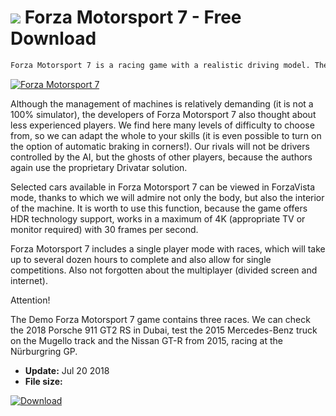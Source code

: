 # ![](https://cdn.softexe.net/static/icon/win.gif) Forza Motorsport 7  - Free Download

```sh
Forza Motorsport 7 is a racing game with a realistic driving model. The new version includes more than 700 faithfully rendered cars and 200 routes located in 30 different locations around the world.
```
[![Forza Motorsport 7](https://gallery.dpcdn.pl/imgc/Tools/83684/g_-_420x350_1.5_-_x4de88334-0670-4e39-b2a2-78df9ff6742c.jpg)](https://softexe.net/win/games-entertainment/race/forza-motorsport-7:pRRbR.html)

Although the management of machines is relatively demanding (it is not a 100% simulator), the developers of Forza Motorsport 7 also thought about less experienced players. We find here many levels of difficulty to choose from, so we can adapt the whole to your skills (it is even possible to turn on the option of automatic braking in corners!). Our rivals will not be drivers controlled by the AI, but the ghosts of other players, because the authors again use the proprietary Drivatar solution.
 
 Selected cars available in Forza Motorsport 7 can be viewed in ForzaVista mode, thanks to which we will admire not only the body, but also the interior of the machine. It is worth to use this function, because the game offers HDR technology support, works in a maximum of 4K (appropriate TV or monitor required) with 30 frames per second.
 
 Forza Motorsport 7 includes a single player mode with races, which will take up to several dozen hours to complete and also allow for single competitions. Also not forgotten about the multiplayer (divided screen and internet).
 
 Attention!
 
 The Demo Forza Motorsport 7 game contains three races. We can check the 2018 Porsche 911 GT2 RS in Dubai, test the 2015 Mercedes-Benz truck on the Mugello track and the Nissan GT-R from 2015, racing at the Nürburgring GP.


- **Update:** Jul 20 2018
- **File size:** 

[![Download](https://cdn.softexe.net/static/img/download.png)](https://softexe.net/win/games-entertainment/race/forza-motorsport-7:pRRbR.html)


